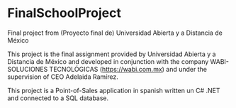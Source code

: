 # FinalSchoolProject
Final project from (Proyecto final de) Universidad Abierta y a Distancia de México

This project is the final assignment provided by Universidad Abierta y a Distancia de México and developed in conjunction with the company WABI-SOLUCIONES TECNOLÓGICAS (https://wabi.com.mx) and under the supervision of CEO Adelaida Ramírez.

This project is a Point-of-Sales application in spanish written un C# .NET and connected to a SQL database.
